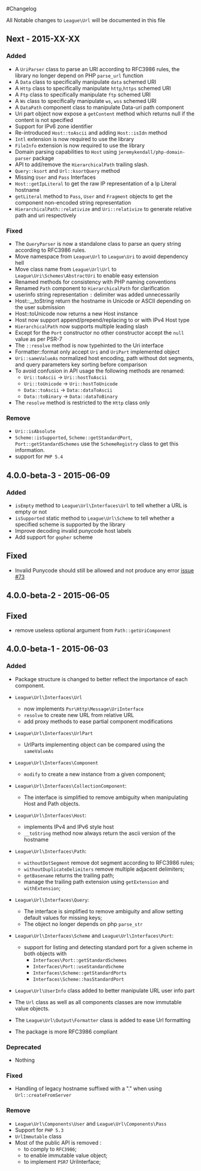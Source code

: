 #Changelog

All Notable changes to `League\Url` will be documented in this file

## Next - 2015-XX-XX

### Added

- A `UriParser` class to parse an URI according to RFC3986 rules, the library no longer depend on PHP `parse_url` function
- A `Data` class to specifically manipulate `data` schemed URI
- A `Http` class to specifically manipulate `http`,`https` schemed URI
- A `Ftp` class to specifically manipulate `ftp` schemed URI
- A `Ws` class to specifically manipulate `ws`, `wss` schemed URI
- A `DataPath` component class to manipulate Data-uri path component
- Uri part object now expose a `getContent` method which returns null if the content is not specified
- Support for IPv6 zone identifier
- Re-introduced `Host::toAscii` and adding `Host::isIdn` method
- `Intl` extension is now required to use the library
- `FileInfo` extension is now required to use the library
- Domain parsing capabilities to `Host` using `jeremykendall/php-domain-parser` package
- API to add/remove the `HierarchicalPath` trailing slash.
- `Query::ksort` and `Url::ksortQuery` method
- Missing `User` and `Pass` Interfaces
- `Host::getIpLiteral` to get the raw IP representation of a Ip Literal hostname
- `getLiteral` method to `Pass`, `User` and `Fragment` objects to get the component non-encoded string representation
- `HierarchicalPath::relativize` and `Uri::relativize` to generate relative path and uri respectively

### Fixed

- The `QueryParser` is now a standalone class to parse an query string according to RFC3986 rules.
- Move namespace from `League\Url` to `League\Uri` to avoid dependency hell
- Move class name from `League\Url\Url` to `League\Uri\Schemes\AbstractUri` to enable easy extension
- Renamed methods for consistency with PHP naming conventions
- Renamed `Path` component to `HierarchicalPath` for clarification
- userinfo string representation `:` delimiter was added unnecessarily
- Host::__toString return the hostname in Unicode or ASCII depending on the user submission
- Host::toUnicode now returns a new Host instance
- Host now support append/prepend/replacing to or with IPv4 Host type
- `HierarchicalPath` now supports multiple leading slash
- Except for the `Port` constructor no other constructor accept the `null` value as per PSR-7
- The `::resolve` method is now typehinted to the Uri interface
- Formatter::format only accept `Uri` and `UriPart` implemented object
- `Uri::sameValueAs` normalized host encoding, path without dot segments, and query parameters key sorting before comparison
- To avoid confusion in API usage the following methods are renamed:
    - `Uri::toAscii` -> `Uri::hostToAscii`
    - `Uri::toUnicode` -> `Uri::hostToUnicode`
    - `Data::toAscii` -> `Data::dataToAscii`
    - `Data::toBinary` -> `Data::dataToBinary`
- The `resolve` method is restricted to the `Http` class only

### Remove

- `Uri::isAbsolute`
- `Scheme::isSupported`, `Scheme::getStandardPort`, `Port::getStandardSchemes` use the `SchemeRegistry` class to get this information.
- support for `PHP 5.4`

## 4.0.0-beta-3 - 2015-06-09

### Added

- `isEmpty` method to `League\Url\Interfaces\Url` to tell whether a URL is empty or not
- `isSupported` static method to `League\Url\Scheme` to tell whether a specified scheme is supported by the library
- Improve decoding invalid punycode host labels
- Add support for `gopher` scheme

## Fixed

- Invalid Punycode should still be allowed and not produce any error [issue #73](https://github.com/thephpleague/url/issues/73)

## 4.0.0-beta-2 - 2015-06-05

## Fixed
- remove useless optional argument from `Path::getUriComponent`

## 4.0.0-beta-1 - 2015-06-03

### Added

- Package structure is changed to better reflect the importance of each component.

- `League\Url\Interfaces\Url`
    -  now implements `Psr\Http\Message\UriInterface`
    - `resolve` to create new URL from relative URL
    - add proxy methods to ease partial component modifications

- `League\Url\Interfaces\UrlPart`
    -  UrlParts implementing object can be compared using the `sameValueAs`

- `League\Url\Interfaces\Component`
    - `modify` to create a new instance from a given component;

- `League\Url\Interfaces\CollectionComponent`:
    - The interface is simplified to remove ambiguity when manipulating Host and Path objects.

- `League\Url\Interfaces\Host`:
    - implements IPv4 and IPv6 style host
    - `__toString` method now always return the ascii version of the hostname

- `League\Url\Interfaces\Path`:
    - `withoutDotSegment` remove dot segment according to RFC3986 rules;
    - `withoutDuplicateDelimiters` remove multiple adjacent delimiters;
    - `getBasename` returns the trailing path;
    - manage the trailing path extension using `getExtension` and `withExtension`;

- `League\Url\Interfaces\Query`:
    - The interface is simplified to remove ambiguity and allow setting default values for missing keys;
    - The object no longer depends on php `parse_str`

- `League\Url\Interfaces\Scheme` and `League\Url\Interfaces\Port`:
    - support for listing and detecting standard port for a given scheme in both objects with
        - `Interfaces\Port::getStandardSchemes`
        - `Interfaces\Port::useStandardScheme`
        - `Interfaces\Scheme::getStandardPorts`
        - `Interfaces\Scheme::hasStandardPort`

- `League\Url\UserInfo` class added to better manipulate URL user info part

- The `Url` class as well as all components classes are now immutable value objects.
- The `League\Url\Output\Formatter` class is added to ease Url formatting
- The package is more RFC3986 compliant

### Deprecated
- Nothing

### Fixed
- Handling of legacy hostname suffixed with a "." when using `Url::createFromServer`

### Remove
- `League\Url\Components\User` and `League\Url\Components\Pass`
- Support for `PHP 5.3`
- `UrlImmutable` class
- Most of the public API is removed :
    - to comply to `RFC3986`;
    - to enable immutable value object;
    - to implement `PSR7` UriInterface;
